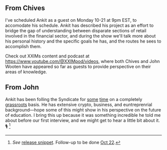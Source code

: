 ## From Chives

I've scheduled Ankit as a guest on Monday 10-21 at 9pm EST, to accomodate his schedule. Ankit has described his project as an effort to bridge the gap of understanding between disparate sections of retail involved in the financial sector, and during the show we'll talk more about his personal history and the specific goals he has, and the routes he sees to accomplish them.

Check out XXIMs content and podcast at https://www.youtube.com/@XXIMpod/videos, where both Chives and John Wooten have appeared so far as guests to provide perspective on their areas of knowledge.

## From John

Ankit has been folling the Syndicate for [some](https://x.com/Sehgal_ankit/status/1570516380751110146) [time](https://x.com/Sehgal_ankit/status/1713290697304932618) on a completely [grassroots](https://discordapp.com/channels/955819881989808128/1059573570122023022/1063895241205231646) basis. He has extensive crypto, business, and euntreprenrial background&mdash;hope some of this might show in his perspective on the future of education. I bring this up because it was something incredible he told me about before our first interview, and we might get to hear a little bit about it. 🎙️ [^ints]

[^ints]: _See_ [release snippet](https://x.com/xximpod/status/1835990569954246837). Follow-up to be done [Oct 22](https://github.com/users/JFWooten4/projects/1?pane=issue&itemId=83709243).
